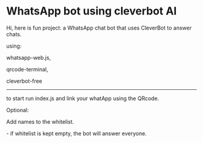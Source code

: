 # WhatsApp bot using cleverbot AI

Hi, here is fun project: 
a WhatsApp chat bot that uses CleverBot to answer chats.

using:

whatsapp-web.js, 

qrcode-terminal, 

cleverbot-free
__________________________________________________________________________________________________________________________
to start run index.js and link your whatApp using the QRcode.


Optional:

Add names to the whitelist. 

\- if whitelist is kept empty, the bot will answer everyone.

